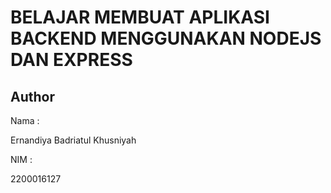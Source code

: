 # BELAJAR MEMBUAT APLIKASI BACKEND MENGGUNAKAN NODEJS DAN EXPRESS

## Author

Nama :

Ernandiya Badriatul Khusniyah

NIM : 

2200016127
